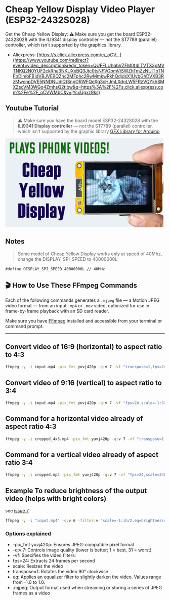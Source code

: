 # Cheap Yellow Display Video Player (ESP32-2432S028)


Get the Cheap Yellow Display:
⚠️ Make sure you get the board ESP32-2432S028 with the ILI9341 display controller — not the ST7789 (parallel) controller, which isn't supported by the graphics library.
- Aliexpress: [https://s.click.aliexpress.com/e/_oCV...](https://www.youtube.com/redirect?event=video_description&redir_token=QUFFLUhqbVZFM0t4LTVTX3pMVTNKQ2N0YUF2ckRha3NKUXxBQ3Jtc0tsNFVGbmViSWZhTmZzNUlTbTNFbDlmbFBIdVBJVE9QZnc2MFphc2RwMmkwRkhQdjdsX1UybGhDVXB3RzMwcnpDVE5NNDNUdlQtSnpORWFQeXg3cHJmLXdqLW5FRzVQYkhSMXZscVM3WGo4ZmhsQ2tIbw&q=https%3A%2F%2Fs.click.aliexpress.com%2Fe%2F_oCVWMbC&v=jYcxUgxz9ks)


## Youtube Tutorial
>⚠️ Make sure you have the board model ESP32-2432S028 with the **ILI9341 Display controller** — not the ST7789 (parallel) controller, which isn't supported by the graphic library [GFX Library for Arduino](https://github.com/moononournation/Arduino_GFX)

[<img src="https://github.com/thelastoutpostworkshop/images/blob/main/Cheay%20Yellow%20Display-3.png" width="500">](https://youtu.be/jYcxUgxz9ks)

## Notes
> Some model of Cheap Yellow Display works only at speed of 40Mhz, change the DISPLAY_SPI_SPEED to 40000000L:
```cmd
#define DISPLAY_SPI_SPEED 40000000L // 40MHz 
```
## 🎬 How to Use These FFmpeg Commands

Each of the following commands generates a `.mjpeg` file — a Motion JPEG video format — from an input `.mp4` or `.mov` video, optimized for use in frame-by-frame playback with an SD card reader.

Make sure you have [FFmpeg](https://ffmpeg.org/download.html) installed and accessible from your terminal or command prompt.

---

## Convert video of 16:9 (horizontal) to aspect ratio to 4:3
```cmd
ffmpeg -y -i input.mp4 -pix_fmt yuvj420p -q:v 7 -vf "transpose=1,fps=24,scale=-1:320:flags=lanczos" output.mjpeg
```

## Convert video of 9:16 (vertical) to aspect ratio to 3:4
```cmd
ffmpeg -y -i input.mp4 -pix_fmt yuvj420p -q:v 7 -vf "fps=24,scale=-1:320:flags=lanczos" output.mjpeg
```
## Command for a horizontal video already of aspect ratio 4:3
```cmd
ffmpeg -y -i cropped_4x3.mp4 -pix_fmt yuvj420p -q:v 7 -vf "transpose=1,fps=24,scale=240:320:flags=lanczos" final_240x320.mjpeg
```

## Command for a vertical video already of aspect ratio 3:4
```cmd
ffmpeg -y -i cropped.mp4 -pix_fmt yuvj420p -q:v 7 -vf "fps=24,scale=240:320:flags=lanczos" scaled.mjpeg
```

## Example To reduce brightness of the output video (helps with bright colors)
see [issue 7](https://github.com/thelastoutpostworkshop/esp32-2432S028_video_player/issues/7)
```cmd
ffmpeg -y -i "input.mp4" -q:v 6 -filter:v "scale=-1:ih/2,eq=brightness=-0.05" -c:v mjpeg -an "output.mjpeg"
```

### Options explained
- -pix_fmt yuvj420p: Ensures JPEG-compatible pixel format
- -q:v 7: Controls image quality (lower is better; 1 = best, 31 = worst)
- -vf: Specifies the video filters:
- fps=24: Extracts 24 frames per second
- scale: Resizes the video
- transpose=1: Rotates the video 90° clockwise
- eq: Applies an equalizer filter to slightly darken the video. Values range from -1.0 to 1.0.
- .mjpeg: Output format used when streaming or storing a series of JPEG frames as a video
